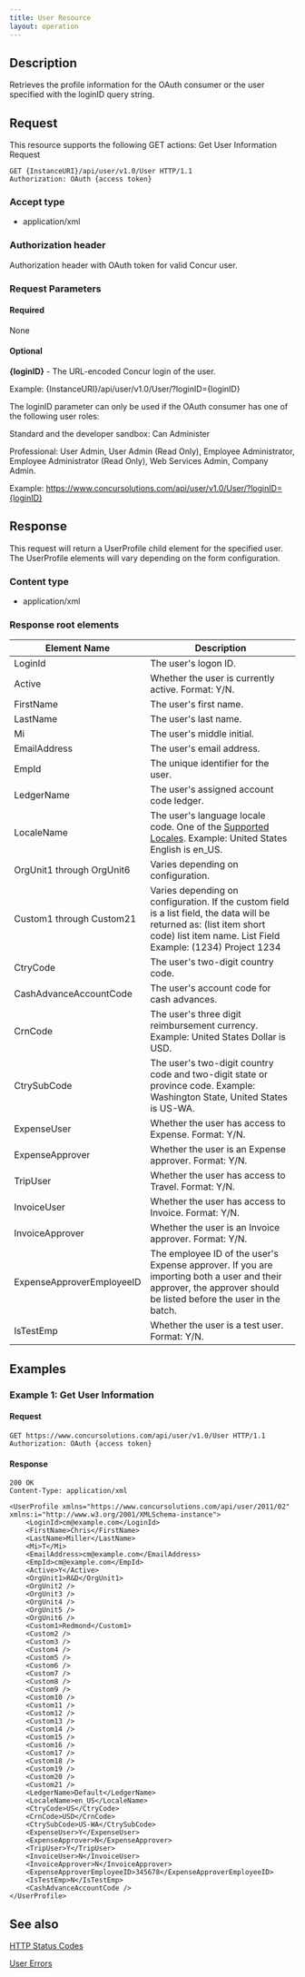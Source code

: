 ```yaml
---
title: User Resource
layout: operation
---
```



## **Description**

Retrieves the profile information for the OAuth consumer or the user specified with the loginID query string.

## **Request**

This resource supports the following GET actions: Get User Information Request

```
GET {InstanceURI}/api/user/v1.0/User HTTP/1.1
Authorization: OAuth {access token}
```

### **Accept type**

* application/xml

### **Authorization header**

Authorization header with OAuth token for valid Concur user.

### **Request Parameters**

#### **Required**

None

#### **Optional**

**{loginID}** - The URL-encoded Concur login of the user.

Example: {InstanceURI}/api/user/v1.0/User/?loginID={loginID}

The loginID parameter can only be used if the OAuth consumer has one of the following user roles:

  Standard and the developer sandbox: Can Administer

  Professional: User Admin, User Admin (Read Only), Employee Administrator, Employee Administrator (Read Only), Web Services Admin, Company Admin.

Example: https://www.concursolutions.com/api/user/v1.0/User/?loginID={loginID}


## **Response**

This request will return a UserProfile child element for the specified user. The UserProfile elements will vary depending on the form configuration.

### **Content type**

* application/xml

### Response root elements

|  Element Name |  Description |
|-------------------------|----------------------------------------------------------------------------------------------------------------|
|  LoginId |  The user's logon ID. | 
|  Active |  Whether the user is currently active. Format: Y/N. |
|  FirstName |  The user's first name. |
|  LastName |  The user's last name. |
|  Mi |  The user's middle initial. |
|  EmailAddress |  The user's email address. |
|  EmpId |  The unique identifier for the user. |
|  LedgerName |  The user's assigned account code ledger. |
|  LocaleName |  The user's language locale code. One of the [Supported Locales][3]. Example: United States English is en_US. |
|  OrgUnit1 through OrgUnit6 |  Varies depending on configuration. |
|  Custom1 through Custom21 |  Varies depending on configuration. If the custom field is a list field, the data will be returned as: (list item short code) list item name. List Field Example: <Custom1>(1234) Project 1234</Custom1> |
|  CtryCode |  The user's two-digit country code. |
|  CashAdvanceAccountCode |  The user's account code for cash advances. |
|  CrnCode |  The user's three digit reimbursement currency. Example: United States Dollar is USD. |
|  CtrySubCode |  The user's two-digit country code and two-digit state or province code. Example: Washington State, United States is US-WA. |
|  ExpenseUser |  Whether the user has access to Expense. Format: Y/N. |
|  ExpenseApprover |  Whether the user is an Expense approver. Format: Y/N. |
|  TripUser |  Whether the user has access to Travel. Format: Y/N. |
|  InvoiceUser |  Whether the user has access to Invoice. Format: Y/N. |
|  InvoiceApprover |  Whether the user is an Invoice approver. Format: Y/N. |
|  ExpenseApproverEmployeeID |  The employee ID of the user's Expense approver. If you are importing both a user and their approver, the approver should be listed before the user in the batch. |
|  IsTestEmp |  Whether the user is a test user. Format: Y/N. |

## **Examples** 

### Example 1: Get User Information 

#### Request 

```
GET https://www.concursolutions.com/api/user/v1.0/User HTTP/1.1
Authorization: OAuth {access token}
```

#### Response 

```
200 OK
Content-Type: application/xml

<UserProfile xmlns="https://www.concursolutions.com/api/user/2011/02" xmlns:i="http://www.w3.org/2001/XMLSchema-instance">
    <LoginId>cm@example.com</LoginId>
    <FirstName>Chris</FirstName>
    <LastName>Miller</LastName>
    <Mi>T</Mi>
    <EmailAddress>cm@example.com</EmailAddress>
    <EmpId>cm@example.com</EmpId>
    <Active>Y</Active>
    <OrgUnit1>R&D</OrgUnit1>
    <OrgUnit2 />
    <OrgUnit3 />
    <OrgUnit4 />
    <OrgUnit5 />
    <OrgUnit6 />
    <Custom1>Redmond</Custom1>
    <Custom2 />
    <Custom3 />
    <Custom4 />
    <Custom5 />
    <Custom6 />
    <Custom7 />
    <Custom8 />
    <Custom9 />
    <Custom10 />
    <Custom11 />
    <Custom12 />
    <Custom13 />
    <Custom14 />
    <Custom15 />
    <Custom16 />
    <Custom17 />
    <Custom18 />
    <Custom19 />
    <Custom20 />
    <Custom21 />
    <LedgerName>Default</LedgerName>
    <LocaleName>en_US</LocaleName>
    <CtryCode>US</CtryCode>
    <CrnCode>USD</CrnCode>
    <CtrySubCode>US-WA</CtrySubCode>
    <ExpenseUser>Y</ExpenseUser>
    <ExpenseApprover>N</ExpenseApprover>
    <TripUser>Y</TripUser>
    <InvoiceUser>N</InvoiceUser>
    <InvoiceApprover>N</InvoiceApprover>
    <ExpenseApproverEmployeeID>345678</ExpenseApproverEmployeeID>
    <IsTestEmp>N</IsTestEmp>
    <CashAdvanceAccountCode />
</UserProfile>
```


## **See also**

[HTTP Status Codes][1]

[User Errors][2]


[1]: https://developer.concur.com/reference/http-codes
[2]: https://developer.concur.com/node/401#usererrors
[3]: https://developer.concur.com/reference/locale-codes

